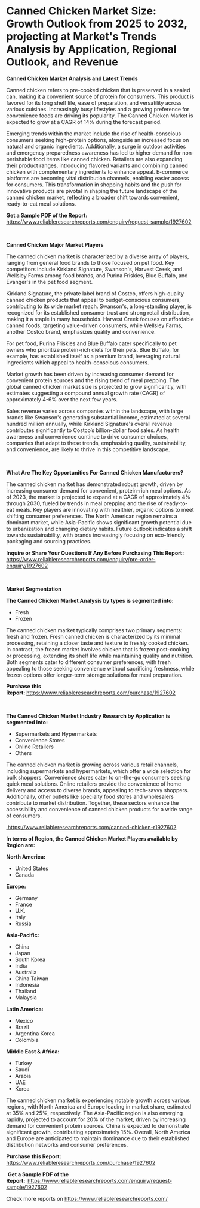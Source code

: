 <p><h1>Canned Chicken Market Size: Growth Outlook from 2025 to 2032, projecting at Market's Trends Analysis by Application, Regional Outlook, and Revenue</h1></p><p><strong>Canned Chicken Market Analysis and Latest Trends</strong></p>
<p><p>Canned chicken refers to pre-cooked chicken that is preserved in a sealed can, making it a convenient source of protein for consumers. This product is favored for its long shelf life, ease of preparation, and versatility across various cuisines. Increasingly busy lifestyles and a growing preference for convenience foods are driving its popularity. The Canned Chicken Market is expected to grow at a CAGR of 14% during the forecast period. </p><p>Emerging trends within the market include the rise of health-conscious consumers seeking high-protein options, alongside an increased focus on natural and organic ingredients. Additionally, a surge in outdoor activities and emergency preparedness awareness has led to higher demand for non-perishable food items like canned chicken. Retailers are also expanding their product ranges, introducing flavored variants and combining canned chicken with complementary ingredients to enhance appeal. E-commerce platforms are becoming vital distribution channels, enabling easier access for consumers. This transformation in shopping habits and the push for innovative products are pivotal in shaping the future landscape of the canned chicken market, reflecting a broader shift towards convenient, ready-to-eat meal solutions.</p></p>
<p><strong>Get a Sample PDF of the Report:&nbsp;</strong> <a href="https://www.reliableresearchreports.com/enquiry/request-sample/1927602?utm_campaign=3557&utm_medium=2&utm_source=Github&utm_content=ia&utm_term=28032025&utm_id=canned-chicken">https://www.reliableresearchreports.com/enquiry/request-sample/1927602</a></p>
<p>&nbsp;</p>
<p><strong>Canned Chicken Major Market Players</strong></p>
<p><p>The canned chicken market is characterized by a diverse array of players, ranging from general food brands to those focused on pet food. Key competitors include Kirkland Signature, Swanson's, Harvest Creek, and Wellsley Farms among food brands, and Purina Friskies, Blue Buffalo, and Evanger's in the pet food segment.</p><p>Kirkland Signature, the private label brand of Costco, offers high-quality canned chicken products that appeal to budget-conscious consumers, contributing to its wide market reach. Swanson's, a long-standing player, is recognized for its established consumer trust and strong retail distribution, making it a staple in many households. Harvest Creek focuses on affordable canned foods, targeting value-driven consumers, while Wellsley Farms, another Costco brand, emphasizes quality and convenience.</p><p>For pet food, Purina Friskies and Blue Buffalo cater specifically to pet owners who prioritize protein-rich diets for their pets. Blue Buffalo, for example, has established itself as a premium brand, leveraging natural ingredients which appeal to health-conscious consumers.</p><p>Market growth has been driven by increasing consumer demand for convenient protein sources and the rising trend of meal prepping. The global canned chicken market size is projected to grow significantly, with estimates suggesting a compound annual growth rate (CAGR) of approximately 4-6% over the next few years.</p><p>Sales revenue varies across companies within the landscape, with large brands like Swanson's generating substantial income, estimated at several hundred million annually, while Kirkland Signature's overall revenue contributes significantly to Costco’s billion-dollar food sales. As health awareness and convenience continue to drive consumer choices, companies that adapt to these trends, emphasizing quality, sustainability, and convenience, are likely to thrive in this competitive landscape.</p></p>
<p>&nbsp;</p>
<p><strong>What Are The Key Opportunities For Canned Chicken Manufacturers?</strong></p>
<p><p>The canned chicken market has demonstrated robust growth, driven by increasing consumer demand for convenient, protein-rich meal options. As of 2023, the market is projected to expand at a CAGR of approximately 4% through 2030, fueled by trends in meal prepping and the rise of ready-to-eat meals. Key players are innovating with healthier, organic options to meet shifting consumer preferences. The North American region remains a dominant market, while Asia-Pacific shows significant growth potential due to urbanization and changing dietary habits. Future outlook indicates a shift towards sustainability, with brands increasingly focusing on eco-friendly packaging and sourcing practices.</p></p>
<p><strong>Inquire or Share Your Questions If Any Before Purchasing This Report:</strong> <a href="https://www.reliableresearchreports.com/enquiry/pre-order-enquiry/1927602?utm_campaign=3557&utm_medium=2&utm_source=Github&utm_content=ia&utm_term=28032025&utm_id=canned-chicken">https://www.reliableresearchreports.com/enquiry/pre-order-enquiry/1927602</a></p>
<p>&nbsp;</p>
<p><strong>Market Segmentation</strong></p>
<p><strong>The Canned Chicken Market Analysis by types is segmented into:</strong></p>
<p><ul><li>Fresh</li><li>Frozen</li></ul></p>
<p><p>The canned chicken market typically comprises two primary segments: fresh and frozen. Fresh canned chicken is characterized by its minimal processing, retaining a closer taste and texture to freshly cooked chicken. In contrast, the frozen market involves chicken that is frozen post-cooking or processing, extending its shelf life while maintaining quality and nutrition. Both segments cater to different consumer preferences, with fresh appealing to those seeking convenience without sacrificing freshness, while frozen options offer longer-term storage solutions for meal preparation.</p></p>
<p><strong>Purchase this Report:&nbsp;</strong><a href="https://www.reliableresearchreports.com/purchase/1927602?utm_campaign=3557&utm_medium=2&utm_source=Github&utm_content=ia&utm_term=28032025&utm_id=canned-chicken">https://www.reliableresearchreports.com/purchase/1927602</a></p>
<p>&nbsp;</p>
<p><strong>The Canned Chicken Market Industry Research by Application is segmented into:</strong></p>
<p><ul><li>Supermarkets and Hypermarkets</li><li>Convenience Stores</li><li>Online Retailers</li><li>Others</li></ul></p>
<p><p>The canned chicken market is growing across various retail channels, including supermarkets and hypermarkets, which offer a wide selection for bulk shoppers. Convenience stores cater to on-the-go consumers seeking quick meal solutions. Online retailers provide the convenience of home delivery and access to diverse brands, appealing to tech-savvy shoppers. Additionally, other outlets like specialty food stores and wholesalers contribute to market distribution. Together, these sectors enhance the accessibility and convenience of canned chicken products for a wide range of consumers.</p></p>
<p><a href="https://www.reliableresearchreports.com/canned-chicken-r1927602?utm_campaign=3557&utm_medium=2&utm_source=Github&utm_content=ia&utm_term=28032025&utm_id=canned-chicken">&nbsp;https://www.reliableresearchreports.com/canned-chicken-r1927602</a></p>
<p><strong>In terms of Region, the Canned Chicken Market Players available by Region are:</strong></p>
<p>
    <p> <strong> North America: </strong>
        <ul>
            <li>United States</li>
            <li>Canada</li>
        </ul>
        </p> 
    <p> <strong> Europe: </strong>
        <ul>
            <li>Germany</li>
            <li>France</li>
            <li>U.K.</li>
            <li>Italy</li>
            <li>Russia</li>
        </ul>
        </p> 
    <p> <strong> Asia-Pacific: </strong>
        <ul>
            <li>China</li>
            <li>Japan</li>
            <li>South Korea</li>
            <li>India</li>
            <li>Australia</li>
            <li>China Taiwan</li>
            <li>Indonesia</li>
            <li>Thailand</li>
            <li>Malaysia</li>
        </ul>
        </p> 
    <p> <strong> Latin America: </strong>
        <ul>
            <li>Mexico</li>
            <li>Brazil</li>
            <li>Argentina Korea</li>
            <li>Colombia</li>
        </ul>
        </p> 
    <p> <strong> Middle East & Africa: </strong>
        <ul>
            <li>Turkey</li>
            <li>Saudi</li>
            <li>Arabia</li>
            <li>UAE</li>
            <li>Korea</li>
        </ul>
    </p>
    </p>
<p><p>The canned chicken market is experiencing notable growth across various regions, with North America and Europe leading in market share, estimated at 35% and 25%, respectively. The Asia-Pacific region is also emerging rapidly, projected to account for 20% of the market, driven by increasing demand for convenient protein sources. China is expected to demonstrate significant growth, contributing approximately 15%. Overall, North America and Europe are anticipated to maintain dominance due to their established distribution networks and consumer preferences.</p></p>
<p><strong>Purchase this Report: </strong><a href="https://www.reliableresearchreports.com/purchase/1927602?utm_campaign=3557&utm_medium=2&utm_source=Github&utm_content=ia&utm_term=28032025&utm_id=canned-chicken">https://www.reliableresearchreports.com/purchase/1927602</a></p>
<p>&nbsp;<strong>Get a Sample PDF of the Report:&nbsp;&nbsp;</strong><a href="https://www.reliableresearchreports.com/enquiry/request-sample/1927602?utm_campaign=3557&utm_medium=2&utm_source=Github&utm_content=ia&utm_term=28032025&utm_id=canned-chicken">https://www.reliableresearchreports.com/enquiry/request-sample/1927602</a></p>
<p><strong></strong></p>
<p>Check more reports on <a href="https://www.reliableresearchreports.com/?utm_campaign=3557&utm_medium=2&utm_source=Github&utm_content=ia&utm_term=28032025&utm_id=canned-chicken">https://www.reliableresearchreports.com/</a></p>